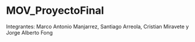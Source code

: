 # MOV_ProyectoFinal
Integrantes: Marco Antonio Manjarrez, Santiago Arreola, Cristian Miravete y Jorge Alberto Fong
